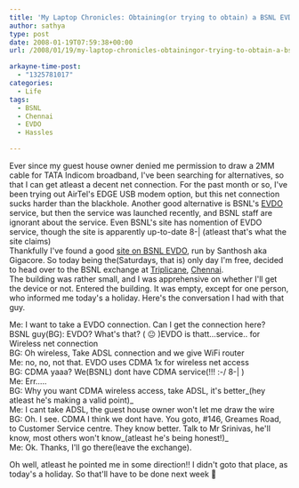 ```yaml
---
title: 'My Laptop Chronicles: Obtaining(or trying to obtain) a BSNL EVDO connection Part 1'
author: sathya
type: post
date: 2008-01-19T07:59:38+00:00
url: /2008/01/19/my-laptop-chronicles-obtainingor-trying-to-obtain-a-bsnl-evdo-connection-part-1/

arkayne-time-post:
  - "1325781017"
categories:
  - Life
tags:
  - BSNL
  - Chennai
  - EVDO
  - Hassles

---
```

Ever since my guest house owner denied me permission to draw a 2MM cable for TATA Indicom broadband, I've been searching for alternatives, so that I can get atleast a decent net connection. For the past month or so, I've been trying out AirTel's EDGE USB modem option, but this net connection sucks harder than the blackhole. Another good alternative is BSNL's [EVDO][1] service, but then the service was launched recently, and BSNL staff are ignorant about the service. Even BSNL's site has nomention of EVDO service, though the site is apparently up-to-date 8-| (atleast that's what the site claims)  
Thankfully I've found a good [site on BSNL EVDO][2], run by Santhosh aka Gigacore. So today being the(Saturdays, that is) only day I'm free, decided to head over to the BSNL exchange at [Triplicane][3], [Chennai][4].  
The building was rather small, and I was apprehensive on whether I'll get the device or not. Entered the building. It was empty, except for one person, who informed me today's a holiday. Here's the conversation I had with that guy.

Me: I want to take a EVDO connection. Can I get the connection here?  
BSNL guy(BG): EVDO? What's that? ( 😐 )EVDO is thatt&#8230;service.. for Wireless net connection  
BG: Oh wireless, Take ADSL connection and we give WiFi router  
Me: no, no, not that. EVDO uses CDMA 1x for wireless net access  
BG: CDMA yaaa? We(BSNL) dont have CDMA service(!!! :-/ 8-| )  
Me: Err&#8230;..  
BG: Why you want CDMA wireless access, take ADSL, it's better_(hey atleast he's making a valid point)_  
Me: I cant take ADSL, the guest house owner won't let me draw the wire  
BG: Oh. I see. CDMA I think we dont have. You goto, #146, Greames Road, to Customer Service centre. They know better. Talk to Mr Srinivas, he'll know, most others won't know_(atleast he's being honest!)_  
Me: Ok. Thanks, I'll go there(leave the exchange).

Oh well, atleast he pointed me in some direction!! I didn't goto that place, as today's a holiday. So that'll have to be done next week 🙁

 [1]: https://en.wikipedia.org/wiki/Evolution-Data_Optimized
 [2]: https://bsnlevdo.themebin.com/
 [3]: https://en.wikipedia.org/wiki/Triplicane
 [4]: https://en.wikipedia.org/wiki/Chennai
